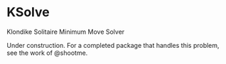 # KSolve
Klondike Solitaire Minimum Move Solver

Under construction.  For a completed package that handles this problem, see the work of @shootme.
